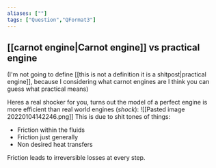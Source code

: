 ```yaml
---
aliases: [""]
tags: ["Question","QFormat3"]
---
```


#### 
## [[carnot engine|Carnot engine]] vs practical engine
(I'm not going to define [[this is not a definition it is a shitpost|practical engine]], because I considering what carnot engines are I think you can guess what practical means)

Heres a real shocker for you, turns out the model of a perfect engine is more efficient than real world engines (*shock*):
![[Pasted image 20220104142246.png]]
This is due to shit tones of things:
- Friction within the fluids
- Friction just generally
- Non desired heat transfers

Friction leads to irreversible losses at every step.
